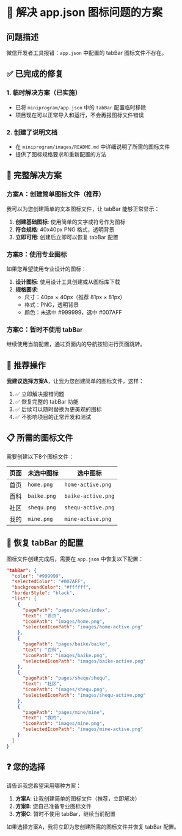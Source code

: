 # 🔧 解决 app.json 图标问题的方案

## 问题描述
微信开发者工具报错：`app.json` 中配置的 tabBar 图标文件不存在。

## ✅ 已完成的修复

### 1. 临时解决方案（已实施）
- 已将 `miniprogram/app.json` 中的 `tabBar` 配置临时移除
- 项目现在可以正常导入和运行，不会再报图标文件错误

### 2. 创建了说明文档
- 在 `miniprogram/images/README.md` 中详细说明了所需的图标文件
- 提供了图标规格要求和重新配置的方法

## 🎯 完整解决方案

### 方案A：创建简单图标文件（推荐）

我可以为您创建简单的文本图标文件，让 tabBar 能够正常显示：

1. **创建基础图标**: 使用简单的文字或符号作为图标
2. **符合规格**: 40x40px PNG 格式，透明背景
3. **立即可用**: 创建后立即可以恢复 tabBar 配置

### 方案B：使用专业图标

如果您希望使用专业设计的图标：

1. **设计图标**: 使用设计工具创建或从图标库下载
2. **规格要求**: 
   - 尺寸：40px × 40px（推荐 81px × 81px）
   - 格式：PNG，透明背景
   - 颜色：未选中 #999999，选中 #007AFF

### 方案C：暂时不使用 tabBar

继续使用当前配置，通过页面内的导航按钮进行页面跳转。

## 🚀 推荐操作

**我建议选择方案A**，让我为您创建简单的图标文件，这样：

1. ✅ 立即解决报错问题
2. ✅ 恢复完整的 tabBar 功能  
3. ✅ 后续可以随时替换为更美观的图标
4. ✅ 不影响项目的正常开发和测试

## 📋 所需的图标文件

需要创建以下8个图标文件：

| 页面 | 未选中图标 | 选中图标 |
|------|-----------|----------|
| 首页 | `home.png` | `home-active.png` |
| 百科 | `baike.png` | `baike-active.png` |
| 社区 | `shequ.png` | `shequ-active.png` |
| 我的 | `mine.png` | `mine-active.png` |

## 🔄 恢复 tabBar 的配置

图标文件创建完成后，需要在 `app.json` 中恢复以下配置：

```json
"tabBar": {
  "color": "#999999",
  "selectedColor": "#007AFF",
  "backgroundColor": "#ffffff", 
  "borderStyle": "black",
  "list": [
    {
      "pagePath": "pages/index/index",
      "text": "首页",
      "iconPath": "images/home.png",
      "selectedIconPath": "images/home-active.png"
    },
    {
      "pagePath": "pages/baike/baike",
      "text": "百科", 
      "iconPath": "images/baike.png",
      "selectedIconPath": "images/baike-active.png"
    },
    {
      "pagePath": "pages/shequ/shequ",
      "text": "社区",
      "iconPath": "images/shequ.png", 
      "selectedIconPath": "images/shequ-active.png"
    },
    {
      "pagePath": "pages/mine/mine",
      "text": "我的",
      "iconPath": "images/mine.png",
      "selectedIconPath": "images/mine-active.png"
    }
  ]
}
```

## ❓ 您的选择

请告诉我您希望采用哪种方案：

1. **方案A**: 让我创建简单的图标文件（推荐，立即解决）
2. **方案B**: 您自己准备专业图标文件
3. **方案C**: 暂时不使用 tabBar，继续当前配置

如果选择方案A，我将立即为您创建所需的图标文件并恢复 tabBar 配置。